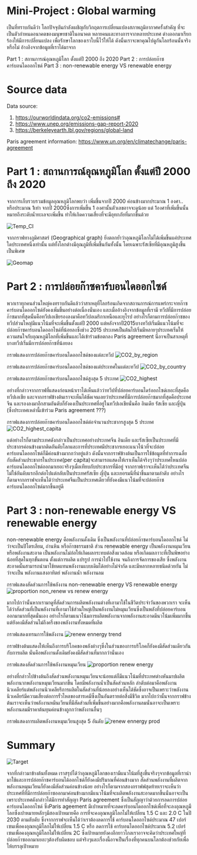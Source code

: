 # Mini-Project : Global warming
เป็นที่ทราบกันดีว่า โลกปัจจุบันกำลังเผชิญกับวิกฤตการเปลี่ยนแปลงสภาพภูมิอากาศครั้งสำคัญ ที่จะเป็นตัวกำหนดอนาคตของมนุษยชาติในอนาคต หลายคนและทางการจากหลายประเทศ ต่างออกมาเรียกร้องให้มีการเปลี่ยนแปลง เพื่อรักษาโลกของเราใบนี้ไว้ให้ได้ ดังนั้นเราจะพาคุณไปดูกันโลกร้อนนั้นจริงหรือไม่ อ้างอิงจากข้อมูลที่เราได้มาจาก

Part 1 : สถานการณ์อุณหภูมิโลก ตั้งแต่ปี 2000 ถึง 2020
Part 2 : การปล่อยก๊าซคาร์บอนไดออกไซด์
Part 3 : non-renewable energy VS renewable energy

# Source data
Data source:
  1. https://ourworldindata.org/co2-emissions#
  2. https://www.unep.org/emissions-gap-report-2020
  3. https://berkeleyearth.lbl.gov/regions/global-land

Paris agreement information: https://www.un.org/en/climatechange/paris-agreement

# Part 1 : สถานการณ์อุณหภูมิโลก ตั้งแต่ปี 2000 ถึง 2020

จากการเก็บรวบรวมข้อมูลอุณหภูมิโลกพบว่า เพิ่มขึ้นจากปี 2000 ค่อนข้างมากประมาณ 1 องศา.. หรือประมาณ 1เท่า จากปี 2000ซึ่งการเพิ่มขึ้น 1 องศานั้นตัวเลขอาจจะดูน้อย แต่ 1องศาที่เพิ่มขึ้นนั้นหมายถึงระดับน้ำทะเลจะเพิ่มขึ้น ทำให้เกิดความเสี่ยงที่จะมีอุทกภัยที่มากขึ้นด้วย 

![Temp_CI](https://user-images.githubusercontent.com/114765725/226186802-6273ac67-9999-4d7b-9035-60c286996f1f.png)

จากกราฟทางภูมิศาสตร์ (Geographical graph) ยิ่งตอกย้ำว่าอุณหภูมิโลกไม่ได้เพิ่มขึ้นแค่ประเทศใดประเทศหนึ่งเท่านั้น แต่ทั้งโลกต่างมีอุณภูมิที่เพิ่มขึ้นกันทั้งนั้น โดยเฉพาะรัสเซียที่มีอุณหภูมิสูงขึ้นเป็นพิเศษ

![Geomap](https://user-images.githubusercontent.com/114765725/226186981-a79efb2b-84c7-4934-841d-f001c89dbad5.png)


# Part 2 : การปล่อยก๊าซคาร์บอนไดออกไซด์
พวกเราทุกคนส่วนใหญ่คงทราบกันดีแล้วว่าสาเหตุที่โลกร้อนเกิดจากสถานการณ์การแพร่กระจายก๊าซคาร์บอนไดออกไซด์ยังคงเพิ่มขึ้นอย่างต่อเนื่องนั่นเอง และเมื่ออ้างอิงจากข้อมูลที่เรามี ทวีปที่มีการปล่อยก๊าซมากที่สุดนั้นคือทวีปเอเชียรองลงมาคือทวีปอเมริกาเหนือและยุโรป อย่างไรก็ตามการปล่อยก๊าซของทวีปส่วนใหญ่มีแนวโน้มที่จะเพิ่มขึ้นตั้งแต่ปี 2000 แต่หลังจากปี2015บางทวีปเริ่มมีแนวโน้มที่จะปล่อยก๊าซคาร์บอนไดออกไซด์ที่น้อยลงซึ่งช่วง 2015 ประเทศเป็นต้นไปเริ่มมีหลายๆประเทศเริ่มให้ความสนใจกับอุณหภูมิโลกที่เพิ่มขึ้นและได้เข้าร่วมข้อตกลง Paris agreement นี่อาจเป็นสาเหตุที่บางทวีปเริ่มมีการปล่อยก๊าซที่น้อยลง

กราฟแสดงการปล่อยก๊าซคาร์บอนไดออกไซด์ของแต่ละทวีป
![CO2_by_region](https://user-images.githubusercontent.com/114765725/226187687-a798302a-7f75-482b-bdad-3b8d58c44c06.png)

กราฟแสดงการปล่อยก๊าซคาร์บอนไดออกไซด์ของแต่ประเทศในแต่ละทวีป
![CO2_by_country](https://user-images.githubusercontent.com/114765725/226187700-84cb0123-8d37-40a0-953c-666c725de17e.png)

กราฟแสดงการปล่อยก๊าซคาร์บอนไดออกไซด์สูงสุด 5 ประเทศ
![CO2_highest](https://user-images.githubusercontent.com/114765725/226187935-4be3e91b-c484-442a-b9e6-97cc9f899723.png)

อย่างที่กล่าวจากกราฟที่แสดงก่อนหน้าเราได้เห็นแล้วว่าทวีปที่ปล่อยคาร์บอนไดร์ออกไซด์เยอะที่สุดคือทวีปเอเชีย และจากกราฟข้างต้นเราจะเห็นได้ชัดเจนเลยว่าประเทศที่มีการปล่อยก๊าซมากที่สุดคือประเทศจีน และรองลงมาอีกสามอันดับก็ยังคงเป็นประเทศที่อยู่ในทวีปเอเชียนั่นคือ อินเดีย รัสเซีย และญี่ปุ่น (ซึ่งประเทศเหล่านี้เข้าร่วม Paris agreement ???)



กราฟแสดงการปล่อยก๊าซคาร์บอนไดออกไซด์ต่อจำนวนประชากรสูงสุด 5 ประเทศ
![CO2_highest_capita](https://user-images.githubusercontent.com/114765725/226187941-dbe2cfa0-ad56-4b4d-805c-9f2cec4160d4.png)

แต่อย่างไรก็ตามประเทศดังกล่าวเป็นประเทศอย่างประเทศจีน อินเดีย และรัสเซียเป็นประเทศที่มีประชากรค่อนข้างมากติดอันดับโลกและการที่ประเทศมีประชากรเยอะแนวโน้วที่จะปล่อยคาร์บอนไดออกไซด์ก็มีค่อนข้างมากกว่าอยู่แล้ว ดังนั้นจากกราฟข้างต้นเป็นการใช้ข้อมูลที่ทำการเฉลี่ยกับสัดส่วนประชากรในประเทศ(per capita)จะสามารถแสดงให้เราเห็นได้จริงๆว่าประเทศไหนปล่อคาร์บอนไดออกไซด์ออกมาเยอะจริงๆเมื่อเทียบกับประชากรที่มีอยู่ จากกราฟเราจะเห็นได้ว่าประเทศจีนไม่ใช่อันดับแรกอีกต่อไปแต่กลับเป็นประเทศรัสเซีย ญี่ปุ่น และเยอรมนีที่นำขึ้นมาตามลำดับ อย่างไรก็ตามจากกราฟจะเห็นได้ว่าประเทศจีนเป็นประเทศเดียวที่ยังคงมีแนวโน้มที่จะปล่อยก๊าซคาร์บอนไดออกไซด์มากขี้นอยู่ดี

# Part 3 : non-renewable energy VS renewable energy
non-renewable energy คือพลังงานดั้งเดิม ซึ่งเป็นพลังงานที่ปล่อยก๊าซคาร์บอนไดออกไซด์ ไม่ว่าจะเป็นปิโตรเลียม, ถ่านหิน หรือก๊าซธรรมชาติ
ส่วน renewable energy เป็นพลังงานหมุนเวียน หรือพลังงานสะอาด เป็นพลังงานไม่ก่อให้เกิดผลกระทบต่อสิ่งแวดล้อม หรือเกิดมลภาวะที่เป็นพิษอย่างน้อยที่สุดในทุกขั้นตอน ตั้งแต่การผลิต แปรรูป การนำไปใช้งาน จนถึงการจัดการของเสีย ซึ่งพลังงานสะอาดนั้นสามารถนำมาใช้ทดแทนพลังงานแบบเดิมได้อย่างไม่จำกัด และมีหลากหลายชนิดด้วยกัน ไม่ว่าจะเป็น พลังงานแสงอาทิตย์ พลังงานน้ำ พลังงานลม

กราฟแสดงสัดส่วนการใช้พลังงาน non-renewable energy VS renewable energy
![proportion non_renew vs renew energy](https://user-images.githubusercontent.com/114765725/226189213-3dcb06da-455a-4030-b802-a7adc3268b24.png)

มากไปกว่านั้นหากเรามาดูที่สัดส่วนการผลิตพลังงานต่างที่เอามาใช้ในชีวิตประจำวันของพวกเรา จะเห็นได้ว่าสัดส่วนที่เป็นพลังงานที่เอามาใช้ส่วนใหญ่เป็นพลังงานไม่หมุนเวียนซึ่งเป็นพลังที่ปล่อยคาร์บอนออกมามากที่สุดนั่นเอง อย่างไรก็ตามแนวโน้มการผลิตพลังงานจากพลังงานสะอาดมีนวโน้มเพิ่มมากขึ้นแต่ยังคงมีสัดส่วนไม่ถึงครึ่งของพลังงานทั้งหมดที่ผลิต

กราฟแสดงเทรนการใช้พลังงาน
![renew ennergy trend](https://user-images.githubusercontent.com/114765725/226189338-25a9639f-5e32-4150-bec4-3b2164fcf841.png)

กราฟข้างต้นแสดงให้เห็นถึงการบริโภคของพลังต่างๆซึ่งในส่วนของการบริโภคก็ยังคงมีสัดส่วนเดียวกันกับการผลิต นั่นคือพลังงานดั้งเดิมยังคงมีสัดส่วนที่มากกว่านั่นเอง

กราฟแสดงสัดส่วนการใช้พลังงานหมุนเวียน
![proportion renew energy](https://user-images.githubusercontent.com/114765725/226189467-f4fb12ab-8063-4708-975d-4fcd94678850.png)

อย่างที่กล่าวไปข้างต้นถึงสัดส่วนพลังงานหมุนเวียนจะน้อยแต่ก็มีแนวโน้มที่ประเทศต่างหันมาปผลิตพลังงานากพลังงานหมุนเวียนมากขึ้น โดยมีพลังงานน้ำเป็นสัดส่วนหลัก ลำดับต่อมาคือพลังงานนิวเคลียร์แต่พลังงานนิวเคลียรีการผลิตในสัดส่วนที่น้อยลงอย่างเห็นได้ชัดซึ่งอาจเป็นเพราะว่าพลังงานนิวเคลียร์มีความเสี่ยงต่อการรั่วไหลของสารเคมีซึ่งเป็นอันตรายต่อสิ่งมีชีวิต มากไปกว่านั้นจากกราฟข้างต้นเราจะเห็นว่าพลังงานหมึนเวียนที่มีสัดส่วนที่เพิ่มขึ้นอย่างมากคือพลังงานลมนั่นอาจะเป็นเพราะพลังงานลมมีราคาต้นทุนค่อนข้างถูกกว่าพลังงานอื่นๆ

กราฟแสดงการผลิตพลังงานหมุนเวียนสูงสุด 5 อันดับ
![renew ennergy prod](https://user-images.githubusercontent.com/114765725/226189975-794fd171-68f2-44b6-8d05-cda27c20323b.png)

# Summary

![Target](https://user-images.githubusercontent.com/114765725/226189801-228cfc67-ef9b-40a0-8830-ac41aee5b586.png)

จากที่กล่าวมาข้างต้นทั้งหมด เราสรุปได้ว่าอุณหภูมิโลกของเรามีแนวโน้มที่สูงขึ้นจริงๆจากข้อมูลที่เรานำมาใช้และการปล่อยก๊าซคาร์บอนได้ออกไซด์ก็ยังคงมีปริมาณที่ค่อนข้างมาก สัดส่วนพลังงานที่ผลิตจากพลังงานหมุนเวียนก็ยังคงมีสัดส่วนค่อนข้างน้อย อย่างไรก็ตามจากสองกราฟฟสุดท้ายเราจะเห็นว่าประเทศที่ที่มีการปล่อยก๊าซออกมาค่อนข้างมากมีแนวโน้มที่จะผลิตพลังงานสะอาดมากขึ้นนั่นอาจะเป็นเพราะประเทศดังกล่าวได้มีการทำสัญญา Paris agreement ซึ่งเป็นสัญญาว่าด้วยการลดการปล่อยคาร์บอนไดออกไซด์ ซึ่งParis ageement มีเปาหมายที่จะลดคาร์บอนไดออกไซด์เพื่อที่จะลงอุณหภูมืโลกซึ่งเปาหมายหลักๆมีสองเป้าหมายคือ การที่จะคงอุณหภูมิโลกไม่ให้เปลี่ยน 1.5 C และ 2.0 C ในปี 2030 ตามลับดับ ซึ่งจากกราฟจะเห็นได้ว่าเราต้องลดการใช้ คาร์บอนไดออกไซด์ประมาณ 47 เปอร์เซนเพื่อคงอุณหภูมิโลกไม่ให้เปลี่ยน 1.5 C หรือ ลดการใช้ คาร์บอนไดออกไซด์ประมาณ 5.2 เปอร์เซนเพื่อคงอุณหภูมิโลกไม่ให้เปลี่ยน 2C ซึ่งเป้าหมายยังคงอีกยาวไกลเราอาจจะคิดว่าประเทศใหญ่ที่ปล่อยก๊าซออกมาเยอะๆต้องรับผิดชอบ แต่จริงๆและเรื่องนี้อาจเป็นเรื่องที่ทุกคนบนโลกต้องช่วยกัยเพื่อให้บรรลุเป้าหมาย
